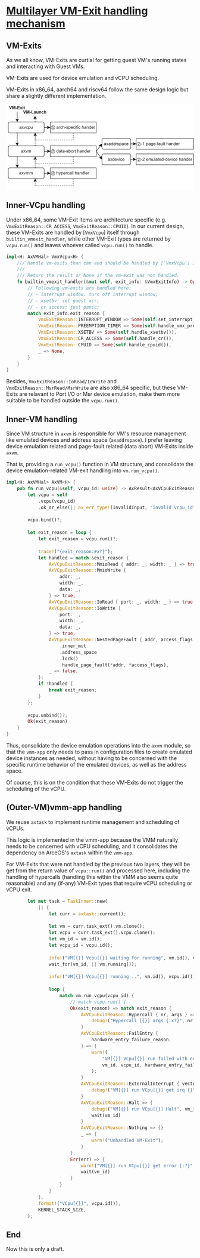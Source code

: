 # [Multilayer VM-Exit handling mechanism](https://github.com/orgs/arceos-hypervisor/discussions/19)

## VM-Exits

As we all know, VM-Exits are curtial for getting guest VM's running states and interacting with Guest VMs. 

VM-Exits are used for device emulation and vCPU scheduling.

VM-Exits in x86_64, aarch64 and riscv64 follow the same design logic but share a slightly different implementation.

![](../assets/vmexit-handling.png)

## Inner-VCpu handling

Under x86_64, some VM-Exit items are architecture specific (e.g. `VmxExitReason::CR_ACCESS`, `VmxExitReason::CPUID`).
In our current design, these VM-Exits are handled by [`VmxVcpu`] itself through `builtin_vmexit_handler`, while other VM-Exit types are returned by `vcpu.run()` and leaves whoever called `vcpu.run()` to handle.

```Rust
impl<H: AxVMHal> VmxVcpu<H> {
    /// Handle vm-exits than can and should be handled by [`VmxVcpu`] itself.
    ///
    /// Return the result or None if the vm-exit was not handled.
    fn builtin_vmexit_handler(&mut self, exit_info: &VmxExitInfo) -> Option<AxResult> {
        // Following vm-exits are handled here:
        // - interrupt window: turn off interrupt window;
        // - xsetbv: set guest xcr;
        // - cr access: just panic;
        match exit_info.exit_reason {
            VmxExitReason::INTERRUPT_WINDOW => Some(self.set_interrupt_window(false)),
            VmxExitReason::PREEMPTION_TIMER => Some(self.handle_vmx_preemption_timer()),
            VmxExitReason::XSETBV => Some(self.handle_xsetbv()),
            VmxExitReason::CR_ACCESS => Some(self.handle_cr()),
            VmxExitReason::CPUID => Some(self.handle_cpuid()),
            _ => None,
        }
    }
}
```

Besides, `VmxExitReason::IoRead/IoWrite` and  `VmxExitReason::MsrRead/MsrWrite` are also x86_64 specific, but these VM-Exits are relavant to Port I/O or Msr device emulation, make them more suitable to be handled outside the `vcpu.run()`.

## Inner-VM handling

Since VM structure in `axvm` is responsible for VM's resource management like emulated devices and address space (`axaddrspace`). I prefer leaving device emulation related and page-fault related (data abort) VM-Exits inside `axvm`. 

That is, providing a `run_vcpu()` function in VM structure, and consolidate the device emulation-related VM-exit handling into `vm.run_vcpu()`. 

```Rust
impl<H: AxVMHal> AxVM<H> {
    pub fn run_vcpu(&self, vcpu_id: usize) -> AxResult<AxVCpuExitReason> {
        let vcpu = self
            .vcpu(vcpu_id)
            .ok_or_else(|| ax_err_type!(InvalidInput, "Invalid vcpu_id"))?;

        vcpu.bind()?;

        let exit_reason = loop {
            let exit_reason = vcpu.run()?;

            trace!("{exit_reason:#x?}");
            let handled = match &exit_reason {
                AxVCpuExitReason::MmioRead { addr: _, width: _ } => true,
                AxVCpuExitReason::MmioWrite {
                    addr: _,
                    width: _,
                    data: _,
                } => true,
                AxVCpuExitReason::IoRead { port: _, width: _ } => true,
                AxVCpuExitReason::IoWrite {
                    port: _,
                    width: _,
                    data: _,
                } => true,
                AxVCpuExitReason::NestedPageFault { addr, access_flags } => self
                    .inner_mut
                    .address_space
                    .lock()
                    .handle_page_fault(*addr, *access_flags),
                _ => false,
            };
            if !handled {
                break exit_reason;
            }
        };

        vcpu.unbind()?;
        Ok(exit_reason)
    }
}
```

Thus, consolidate the device emulation operations into the `axvm` module, so that the `vmm-app` only needs to pass in configuration files to create emulated device instances as needed, without having to be concerned with the specific runtime behavior of the emulated devices, as well as the address space.

Of course, this is on the condition that these VM-Exits do not trigger the scheduling of the vCPU.

## (Outer-VM)vmm-app handling

We reuse `axtask` to implement runtime management and scheduling of vCPUs. 

This logic is implemented in the vmm-app because the VMM naturally needs to be concerned with vCPU scheduling, and it consolidates the dependency on ArceOS's `axtask` within the `vmm-app`. 

For VM-Exits that were not handled by the previous two layers, they will be get from the return value of `vcpu::run()` and processed here, including the handling of hypercalls (handling this within the VMM also seems quite reasonable) and any (if-any) VM-Exit types that require vCPU scheduling or vCPU exit.

```Rust
        let mut task = TaskInner::new(
            || {
                let curr = axtask::current();

                let vm = curr.task_ext().vm.clone();
                let vcpu = curr.task_ext().vcpu.clone();
                let vm_id = vm.id();
                let vcpu_id = vcpu.id();

                info!("VM[{}] Vcpu[{}] waiting for running", vm.id(), vcpu.id());
                wait_for(vm_id, || vm.running());

                info!("VM[{}] Vcpu[{}] running...", vm.id(), vcpu.id());

                loop {
                    match vm.run_vcpu(vcpu_id) {
                        // match vcpu.run() {
                        Ok(exit_reason) => match exit_reason {
                            AxVCpuExitReason::Hypercall { nr, args } => {
                                debug!("Hypercall [{}] args {:x?}", nr, args);
                            }
                            AxVCpuExitReason::FailEntry {
                                hardware_entry_failure_reason,
                            } => {
                                warn!(
                                    "VM[{}] VCpu[{}] run failed with exit code {}",
                                    vm_id, vcpu_id, hardware_entry_failure_reason
                                );
                            }
                            AxVCpuExitReason::ExternalInterrupt { vector } => {
                                debug!("VM[{}] run VCpu[{}] get irq {}", vm_id, vcpu_id, vector);
                            }
                            AxVCpuExitReason::Halt => {
                                debug!("VM[{}] run VCpu[{}] Halt", vm_id, vcpu_id);
                                wait(vm_id)
                            }
                            AxVCpuExitReason::Nothing => {}
                            _ => {
                                warn!("Unhandled VM-Exit");
                            }
                        },
                        Err(err) => {
                            warn!("VM[{}] run VCpu[{}] get error {:?}", vm_id, vcpu_id, err);
                            wait(vm_id)
                        }
                    }
                }
            },
            format!("VCpu[{}]", vcpu.id()),
            KERNEL_STACK_SIZE,
        );
```

## End

Now this is only a draft.
